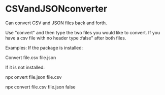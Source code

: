# CSVandJSONconverter
Can convert CSV and JSON files back and forth.

Use "convert" and then type the two files you would like to convert.
If you have a csv file with no header type :false" after both files.

Examples:
If the package is installed:

Convert file.csv file.json

If it is not installed:

npx onvert file.json file.csv

npx convert file.csv file.json false
